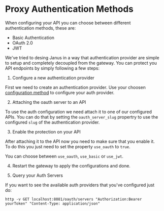 # Proxy Authentication Methods

When configuring your API you can choose between different authentication methods, these are:

* Basic Authentication
* OAuth 2.0
* JWT

We've tried to desing Janus in a way that authentication provider are simple to setup 
and completely decoupled from the gateway. You can protect you API endpoints by simply 
following a few steps:

1. Configure a new authentication provider

First we need to create an authentication provider. Use your choosen [configuration method](docs/config.md)
to configure your auth provider.

2. Attaching the oauth server to an API

To use the auth configuration we need attach it to one of our configured APIs.
You can do that by setting the `oauth_server_slug` propertry to use the configured
`slug` of the authentication provider.

3. Enable the protection on your API

After attaching it to the API now you need to make sure that you enable it. To do this
you just need to set the property `use_oauth` to `true`.

You can choose between `use_oauth`, `use_basic` or `use_jwt`.

4. Restart the gateway to apply the configurations and done.

5. Query your Auth Servers

If you want to see the available auth providers that you've configured just do:

```
http -v GET localhost:8081/oauth/servers "Authorization:Bearer yourToken" "Content-Type: application/json"
```
